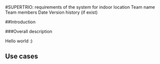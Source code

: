 #SUPERTRIO: requirements of the system for indoor location
Team name
Team members
Date
Version history (if exist)

##Introduction

###Overall description

Hello world :)


## Use cases
